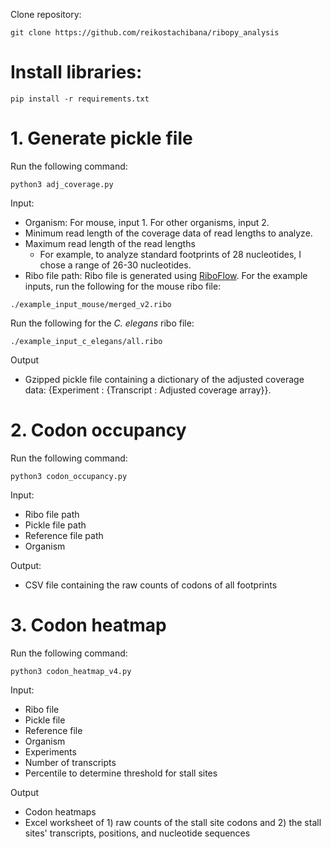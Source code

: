 Clone repository:

```
git clone https://github.com/reikostachibana/ribopy_analysis
```

# Install libraries:

```
pip install -r requirements.txt
```

# 1. Generate pickle file

Run the following command:
```
python3 adj_coverage.py
```

Input: 
* Organism: For mouse, input 1. For other organisms, input 2.
* Minimum read length of the coverage data of read lengths to analyze. 
* Maximum read length of the read lengths
  * For example, to analyze standard footprints of 28 nucleotides, I chose a range of 26-30 nucleotides.
* Ribo file path: Ribo file is generated using [RiboFlow](https://github.com/ribosomeprofiling/riboflow). For the example inputs, run the following for the mouse ribo file:

```
./example_input_mouse/merged_v2.ribo
```
Run the following for the _C. elegans_ ribo file:
```
./example_input_c_elegans/all.ribo
```

Output
* Gzipped pickle file containing a dictionary of the adjusted coverage data: {Experiment : {Transcript : Adjusted coverage array}}.

# 2. Codon occupancy

Run the following command:
```
python3 codon_occupancy.py
```

Input:
* Ribo file path
* Pickle file path
* Reference file path
* Organism

Output:
* CSV file containing the raw counts of codons of all footprints

# 3. Codon heatmap

Run the following command:
```
python3 codon_heatmap_v4.py
```

Input:
* Ribo file
* Pickle file
* Reference file
* Organism
* Experiments
* Number of transcripts
* Percentile to determine threshold for stall sites

Output
* Codon heatmaps
* Excel worksheet of 1) raw counts of the stall site codons and 2) the stall sites' transcripts, positions, and nucleotide sequences

